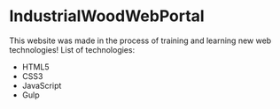 # IndustrialWoodWebPortal
This website was made in the process of training and learning new web technologies!
List of technologies:
- HTML5
- CSS3
- JavaScript
- Gulp
